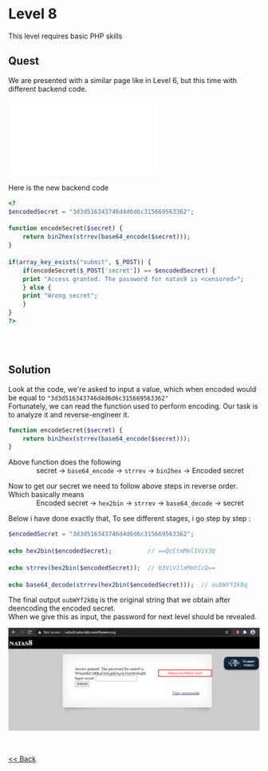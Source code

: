 # Level 8
This level requires basic PHP skills

## Quest
We are presented with a similar page like in Level 6, but this time with different backend code.

![Level 8 Image](./images/Level8.md)

Here is the new backend code
```php
<?
$encodedSecret = "3d3d516343746d4d6d6c315669563362";

function encodeSecret($secret) {
    return bin2hex(strrev(base64_encode($secret)));
}

if(array_key_exists("submit", $_POST)) {
    if(encodeSecret($_POST['secret']) == $encodedSecret) {
    print "Access granted. The password for natas9 is <censored>";
    } else {
    print "Wrong secret";
    }
}
?>
```
<br/>
<br/>

## Solution

Look at the code, we're asked to input a value, which when encoded would be equal to `"3d3d516343746d4d6d6c315669563362"`<br/> 
Fortunately, we can read the function used to perform encoding. Our task is to analyze it and reverse-engineer it.

```php
function encodeSecret($secret) {
    return bin2hex(strrev(base64_encode($secret)));
}
```
Above function does the following<br/>
    secret -> `base64_encode` -> `strrev` -> `bin2hex` -> Encoded secret

Now to get our secret we need to follow above steps in reverse order. Which basically means<br/>
    Encoded secret -> `hex2bin` -> `strrev` -> `base64_decode` -> secret
  
 Below i have done exactly that, To see different stages, i go step by step :
 ```php
 $encodedSecret = "3d3d516343746d4d6d6c315669563362";

echo hex2bin($encodedSecret);          // ==QcCtmMml1ViV3b

echo strrev(hex2bin($encodedSecret));  // b3ViV1lmMmtCcQ==

echo base64_decode(strrev(hex2bin($encodedSecret)));  // oubWYf2kBq
```

The final output `oubWYf2kBq` is the original string that we obtain after deencoding the encoded secret.
<br/>
When we give this as input, the password for next level should be revealed. 

![Level 8 Image](./images/Level8_solution.png)

<br/>

[<< Back](https://grey-fish.github.io/Natas/index.html)
